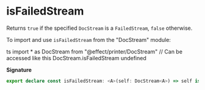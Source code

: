 # isFailedStream

Returns `true` if the specified `DocStream` is a `FailedStream`, `false` otherwise.

To import and use `isFailedStream` from the "DocStream" module:

ts
import \* as DocStream from "@effect/printer/DocStream"
// Can be accessed like this
DocStream.isFailedStream
undefined

**Signature**

```ts
export declare const isFailedStream: <A>(self: DocStream<A>) => self is FailedStream<A>
```
